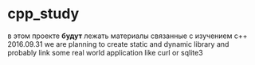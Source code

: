 # cpp_study
в этом проекте **будут** лежать материалы связанные с изучением c++  
2016.09.31 we are planning to create static and dynamic library and probably link some real world application like curl or sqlite3  
